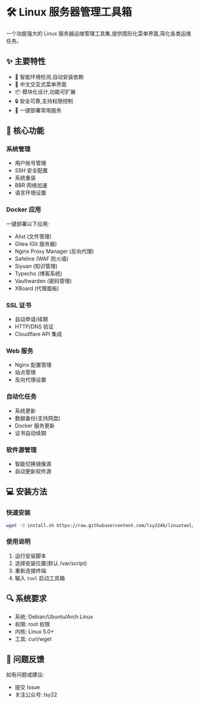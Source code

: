 # 🛠 Linux 服务器管理工具箱

一个功能强大的 Linux 服务器运维管理工具集,提供图形化菜单界面,简化各类运维任务。

## ✨ 主要特性

- 🎯 智能环境检测,自动安装依赖
- 🎨 中文交互式菜单界面
- 📦 模块化设计,功能可扩展
- 🔒 安全可靠,支持权限控制
- 🚀 一键部署常用服务

## 🔧 核心功能

### 系统管理
- 用户账号管理
- SSH 安全配置
- 系统重装
- BBR 网络加速
- 语言环境设置

### Docker 应用
一键部署以下应用:
- Alist (文件管理)
- Gitea (Git 服务器) 
- Nginx Proxy Manager (反向代理)
- Safeline (WAF 防火墙)
- Siyuan (知识管理)
- Typecho (博客系统)
- Vaultwarden (密码管理)
- XBoard (代理面板)

### SSL 证书
- 自动申请/续期
- HTTP/DNS 验证
- Cloudflare API 集成

### Web 服务
- Nginx 配置管理
- 站点管理
- 反向代理设置

### 自动化任务
- 系统更新
- 数据备份(支持网盘)
- Docker 服务更新
- 证书自动续期

### 软件源管理
- 智能切换镜像源
- 自动更新软件源

## 💻 安装方法

### 快速安装
```bash
wget -O install.sh https://raw.githubusercontent.com/lsy2246/linuxtool/main/install.sh && bash install.sh
```

### 使用说明
1. 运行安装脚本
2. 选择安装位置(默认 /var/script)
3. 重新连接终端
4. 输入 `tool` 启动工具箱

## 🔍 系统要求

- 系统: Debian/Ubuntu/Arch Linux
- 权限: root 权限
- 内核: Linux 5.0+
- 工具: curl/wget

## 📝 问题反馈

如有问题或建议:
- 提交 Issue
- 关注公众号: lsy22
